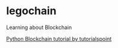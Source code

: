 # legochain

Learning about Blockchain

[Python Blockchain tutorial by tutorialspoint](https://www.tutorialspoint.com/python_blockchain/index.htm)
